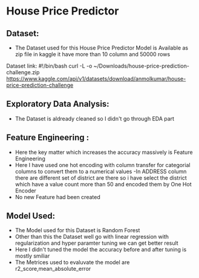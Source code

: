 # House Price Predictor
## Dataset:
- The Dataset used for this House Price Predictor Model is Available as zip file in kaggle it have more than 10 column and 50000 rows 

Dataset link: #!/bin/bash
curl -L -o ~/Downloads/house-price-prediction-challenge.zip\
  https://www.kaggle.com/api/v1/datasets/download/anmolkumar/house-price-prediction-challenge

## Exploratory Data Analysis:
 - The Dataset is aldready cleaned so I didn't go through EDA part

 ## Feature Engineering :
 - Here the key matter which increases the accuracy massively is Feature Engineering
 - Here I have  used one hot encoding with column transfer for categorial columns to convert them to a numerical values
 -In ADDRESS column there are different set of district are there so i have select the district which have a value count more than 50 and encoded them by One Hot Encoder
 - No new Feature had been created

 ## Model Used:
 - The Model used for this Dataset is Random Forest
 - Other than this the Dataset well go with linear regression with regularization and hyper paramter tuning we can get better result
 - Here I didn't tuned the model the accuracy before and after tuning is mostly smiliar
 - The Metrices used to evaluvate the model are r2_score,mean_absolute_error

 
